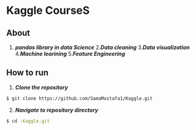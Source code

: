 # Kaggle CourseS
## About
1. **_pandas library  in data Science_**
2.**_Data cleaning_**
3.**_Data visualization_**
4.**_Machine learining_**
5.**_Feature Engineering_**

## How to run
1. **_Clone the repository_**

```sh
$ git clone https://github.com/SamaMostafa1/Kaggle.git
```
2. **_Navigate to repository directory_**
```sh
$ cd -Kaggle.git
```
```





